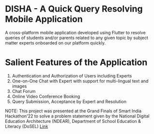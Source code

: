 # DISHA - A Quick Query Resolving Mobile Application
A cross-platform mobile application developed using Flutter to resolve queries of students and/or parents related to any given topic by subject matter experts onboarded on our platform quickly.

# Salient Features of the Application 
1. Authentication and Authorization of Users including Experts
2. One-on-One Chat with Expert with support for multi-lingual text and images 
3. Chat Forum
4. Online Video Conference Booking
5. Query Submission, Acceptance by Expert and Resolution

NOTE: This project was presented at the Grand Finals of Smart India Hackathon'22 to solve a problem statement given by the National Digital Education Architecture (NDEAR), Department of School Education & Literacy (DoSEL) [Link](https://sih.gov.in/sih2022PS)